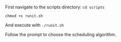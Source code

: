 First navigate to the scripts directory:
``cd scripts``

``chmod +x runit.sh``

And execute with 
``./runit.sh``

Follow the prompt to choose the scheduling algorithm.
